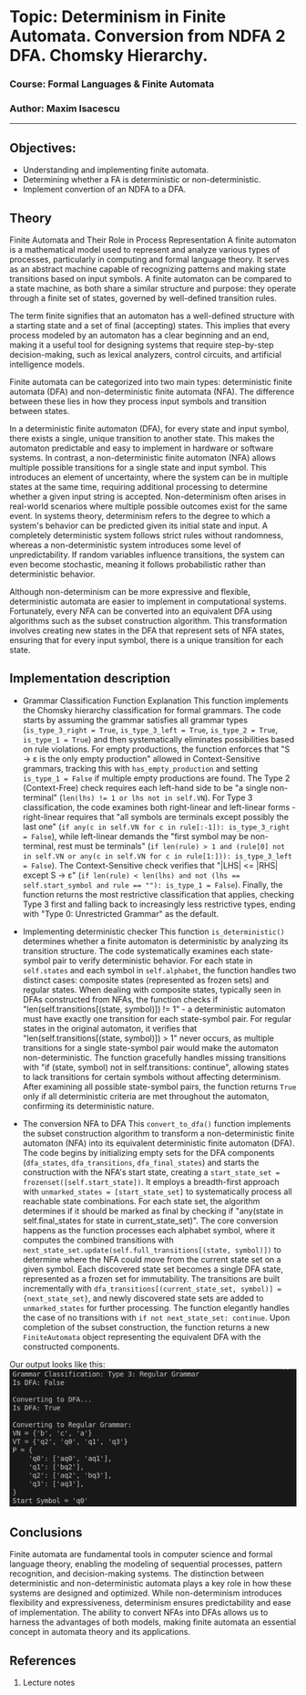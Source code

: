 # Topic: Determinism in Finite Automata. Conversion from NDFA 2 DFA. Chomsky Hierarchy.

### Course: Formal Languages & Finite Automata
### Author: Maxim Isacescu

----
## Objectives:
* Understanding and implementing finite automata.
* Determining whether a FA is deterministic or non-deterministic.
* Implement convertion of an NDFA to a DFA.

## Theory
Finite Automata and Their Role in Process Representation
A finite automaton is a mathematical model used to represent and analyze various types of processes, particularly in computing and formal language theory. It serves as an abstract machine capable of recognizing patterns and making state transitions based on input symbols. A finite automaton can be compared to a state machine, as both share a similar structure and purpose: they operate through a finite set of states, governed by well-defined transition rules.

The term finite signifies that an automaton has a well-defined structure with a starting state and a set of final (accepting) states. This implies that every process modeled by an automaton has a clear beginning and an end, making it a useful tool for designing systems that require step-by-step decision-making, such as lexical analyzers, control circuits, and artificial intelligence models.

Finite automata can be categorized into two main types: deterministic finite automata (DFA) and non-deterministic finite automata (NFA). The difference between these lies in how they process input symbols and transition between states.

In a deterministic finite automaton (DFA), for every state and input symbol, there exists a single, unique transition to another state. This makes the automaton predictable and easy to implement in hardware or software systems.
In contrast, a non-deterministic finite automaton (NFA) allows multiple possible transitions for a single state and input symbol. This introduces an element of uncertainty, where the system can be in multiple states at the same time, requiring additional processing to determine whether a given input string is accepted.
Non-determinism often arises in real-world scenarios where multiple possible outcomes exist for the same event. In systems theory, determinism refers to the degree to which a system's behavior can be predicted given its initial state and input. A completely deterministic system follows strict rules without randomness, whereas a non-deterministic system introduces some level of unpredictability. If random variables influence transitions, the system can even become stochastic, meaning it follows probabilistic rather than deterministic behavior.

Although non-determinism can be more expressive and flexible, deterministic automata are easier to implement in computational systems. Fortunately, every NFA can be converted into an equivalent DFA using algorithms such as the subset construction algorithm. This transformation involves creating new states in the DFA that represent sets of NFA states, ensuring that for every input symbol, there is a unique transition for each state.

## Implementation description
* Grammar Classification Function Explanation
This function implements the Chomsky hierarchy classification for formal grammars. The code starts by assuming the grammar satisfies all grammar types (`is_type_3_right = True`, `is_type_3_left = True`, `is_type_2 = True`, `is_type_1 = True`) and then systematically eliminates possibilities based on rule violations. For empty productions, the function enforces that "S → ε is the only empty production" allowed in Context-Sensitive grammars, tracking this with `has_empty_production` and setting `is_type_1 = False` if multiple empty productions are found. The Type 2 (Context-Free) check requires each left-hand side to be "a single non-terminal" (`len(lhs) != 1 or lhs not in self.VN`). For Type 3 classification, the code examines both right-linear and left-linear forms - right-linear requires that "all symbols are terminals except possibly the last one" (`if any(c in self.VN for c in rule[:-1]): is_type_3_right = False`), while left-linear demands the "first symbol may be non-terminal, rest must be terminals" (`if len(rule) > 1 and (rule[0] not in self.VN or any(c in self.VN for c in rule[1:])): is_type_3_left = False`). The Context-Sensitive check verifies that "|LHS| <= |RHS| except S → ε" (`if len(rule) < len(lhs) and not (lhs == self.start_symbol and rule == ""): is_type_1 = False`). Finally, the function returns the most restrictive classification that applies, checking Type 3 first and falling back to increasingly less restrictive types, ending with "Type 0: Unrestricted Grammar" as the default.

* Implementing deterministic checker
This function `is_deterministic()` determines whether a finite automaton is deterministic by analyzing its transition structure. The code systematically examines each state-symbol pair to verify deterministic behavior. For each state in `self.states` and each symbol in `self.alphabet`, the function handles two distinct cases: composite states (represented as frozen sets) and regular states. When dealing with composite states, typically seen in DFAs constructed from NFAs, the function checks if "len(self.transitions[(state, symbol)]) != 1" - a deterministic automaton must have exactly one transition for each state-symbol pair. For regular states in the original automaton, it verifies that "len(self.transitions[(state, symbol)]) > 1" never occurs, as multiple transitions for a single state-symbol pair would make the automaton non-deterministic. The function gracefully handles missing transitions with "if (state, symbol) not in self.transitions: continue", allowing states to lack transitions for certain symbols without affecting determinism. After examining all possible state-symbol pairs, the function returns `True` only if all deterministic criteria are met throughout the automaton, confirming its deterministic nature.

* The conversion NFA to DFA
This `convert_to_dfa()` function implements the subset construction algorithm to transform a non-deterministic finite automaton (NFA) into its equivalent deterministic finite automaton (DFA). The code begins by initializing empty sets for the DFA components (`dfa_states`, `dfa_transitions`, `dfa_final_states`) and starts the construction with the NFA's start state, creating a `start_state_set = frozenset([self.start_state])`. It employs a breadth-first approach with `unmarked_states = [start_state_set]` to systematically process all reachable state combinations. For each state set, the algorithm determines if it should be marked as final by checking if "any(state in self.final_states for state in current_state_set)". The core conversion happens as the function processes each alphabet symbol, where it computes the combined transitions with `next_state_set.update(self.full_transitions[(state, symbol)])` to determine where the NFA could move from the current state set on a given symbol. Each discovered state set becomes a single DFA state, represented as a frozen set for immutability. The transitions are built incrementally with `dfa_transitions[(current_state_set, symbol)] = {next_state_set}`, and newly discovered state sets are added to `unmarked_states` for further processing. The function elegantly handles the case of no transitions with `if not next_state_set: continue`. Upon completion of the subset construction, the function returns a new `FiniteAutomata` object representing the equivalent DFA with the constructed components.

Our output looks like this:
<img src="lab2_output.png">

## Conclusions
Finite automata are fundamental tools in computer science and formal language theory, enabling the modeling of sequential processes, pattern recognition, and decision-making systems. The distinction between deterministic and non-deterministic automata plays a key role in how these systems are designed and optimized. While non-determinism introduces flexibility and expressiveness, determinism ensures predictability and ease of implementation. The ability to convert NFAs into DFAs allows us to harness the advantages of both models, making finite automata an essential concept in automata theory and its applications.

## References
1. Lecture notes